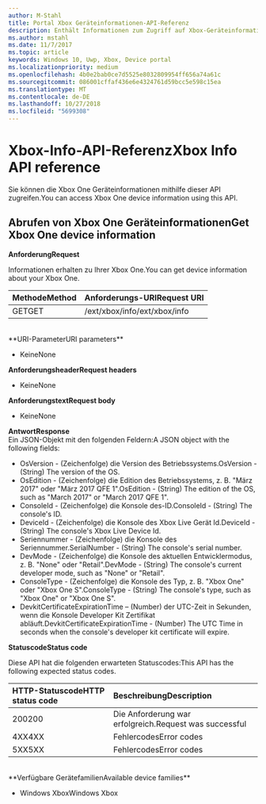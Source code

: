 ```yaml
---
author: M-Stahl
title: Portal Xbox Geräteinformationen-API-Referenz
description: Enthält Informationen zum Zugriff auf Xbox-Geräteinformationen.
ms.author: mstahl
ms.date: 11/7/2017
ms.topic: article
keywords: Windows 10, Uwp, Xbox, Device portal
ms.localizationpriority: medium
ms.openlocfilehash: 4b0e2bab0ce7d5525e8032809954ff656a74a61c
ms.sourcegitcommit: 086001cffaf436e6e4324761d59bcc5e598c15ea
ms.translationtype: MT
ms.contentlocale: de-DE
ms.lasthandoff: 10/27/2018
ms.locfileid: "5699308"
---
```

# <a name="xbox-info-api-reference"></a><span data-ttu-id="e804a-104">Xbox-Info-API-Referenz</span><span class="sxs-lookup"><span data-stu-id="e804a-104">Xbox Info API reference</span></span>   
<span data-ttu-id="e804a-105">Sie können die Xbox One Geräteinformationen mithilfe dieser API zugreifen.</span><span class="sxs-lookup"><span data-stu-id="e804a-105">You can access Xbox One device information using this API.</span></span>

## <a name="get-xbox-one-device-information"></a><span data-ttu-id="e804a-106">Abrufen von Xbox One Geräteinformationen</span><span class="sxs-lookup"><span data-stu-id="e804a-106">Get Xbox One device information</span></span>

**<span data-ttu-id="e804a-107">Anforderung</span><span class="sxs-lookup"><span data-stu-id="e804a-107">Request</span></span>**

<span data-ttu-id="e804a-108">Informationen erhalten zu Ihrer Xbox One.</span><span class="sxs-lookup"><span data-stu-id="e804a-108">You can get device information about your Xbox One.</span></span>

<span data-ttu-id="e804a-109">Methode</span><span class="sxs-lookup"><span data-stu-id="e804a-109">Method</span></span>      | <span data-ttu-id="e804a-110">Anforderungs-URI</span><span class="sxs-lookup"><span data-stu-id="e804a-110">Request URI</span></span>
:------     | :-----
<span data-ttu-id="e804a-111">GET</span><span class="sxs-lookup"><span data-stu-id="e804a-111">GET</span></span> | <span data-ttu-id="e804a-112">/ext/xbox/info</span><span class="sxs-lookup"><span data-stu-id="e804a-112">/ext/xbox/info</span></span>
<br />
**<span data-ttu-id="e804a-113">URI-Parameter</span><span class="sxs-lookup"><span data-stu-id="e804a-113">URI parameters</span></span>**

- <span data-ttu-id="e804a-114">Keine</span><span class="sxs-lookup"><span data-stu-id="e804a-114">None</span></span>

**<span data-ttu-id="e804a-115">Anforderungsheader</span><span class="sxs-lookup"><span data-stu-id="e804a-115">Request headers</span></span>**

- <span data-ttu-id="e804a-116">Keine</span><span class="sxs-lookup"><span data-stu-id="e804a-116">None</span></span>

**<span data-ttu-id="e804a-117">Anforderungstext</span><span class="sxs-lookup"><span data-stu-id="e804a-117">Request body</span></span>**

- <span data-ttu-id="e804a-118">Keine</span><span class="sxs-lookup"><span data-stu-id="e804a-118">None</span></span>

**<span data-ttu-id="e804a-119">Antwort</span><span class="sxs-lookup"><span data-stu-id="e804a-119">Response</span></span>**   
<span data-ttu-id="e804a-120">Ein JSON-Objekt mit den folgenden Feldern:</span><span class="sxs-lookup"><span data-stu-id="e804a-120">A JSON object with the following fields:</span></span>

* <span data-ttu-id="e804a-121">OsVersion - (Zeichenfolge) die Version des Betriebssystems.</span><span class="sxs-lookup"><span data-stu-id="e804a-121">OsVersion - (String) The version of the OS.</span></span>
* <span data-ttu-id="e804a-122">OsEdition - (Zeichenfolge) die Edition des Betriebssystems, z. B. "März 2017" oder "März 2017 QFE 1".</span><span class="sxs-lookup"><span data-stu-id="e804a-122">OsEdition - (String) The edition of the OS, such as "March 2017" or "March 2017 QFE 1".</span></span>
* <span data-ttu-id="e804a-123">ConsoleId - (Zeichenfolge) die Konsole des-ID.</span><span class="sxs-lookup"><span data-stu-id="e804a-123">ConsoleId - (String) The console's ID.</span></span>
* <span data-ttu-id="e804a-124">DeviceId - (Zeichenfolge) die Konsole des Xbox Live Gerät Id.</span><span class="sxs-lookup"><span data-stu-id="e804a-124">DeviceId - (String) The console's Xbox Live Device Id.</span></span>
* <span data-ttu-id="e804a-125">Seriennummer - (Zeichenfolge) die Konsole des Seriennummer.</span><span class="sxs-lookup"><span data-stu-id="e804a-125">SerialNumber - (String) The console's serial number.</span></span>
* <span data-ttu-id="e804a-126">DevMode - (Zeichenfolge) die Konsole des aktuellen Entwicklermodus, z. B. "None" oder "Retail".</span><span class="sxs-lookup"><span data-stu-id="e804a-126">DevMode - (String) The console's current developer mode, such as "None" or "Retail".</span></span>
* <span data-ttu-id="e804a-127">ConsoleType - (Zeichenfolge) die Konsole des Typ, z. B. "Xbox One" oder "Xbox One S".</span><span class="sxs-lookup"><span data-stu-id="e804a-127">ConsoleType - (String) The console's type, such as "Xbox One" or "Xbox One S".</span></span>
* <span data-ttu-id="e804a-128">DevkitCertificateExpirationTime – (Number) der UTC-Zeit in Sekunden, wenn die Konsole Developer Kit Zertifikat abläuft.</span><span class="sxs-lookup"><span data-stu-id="e804a-128">DevkitCertificateExpirationTime - (Number) The UTC Time in seconds when the console's developer kit certificate will expire.</span></span>

**<span data-ttu-id="e804a-129">Statuscode</span><span class="sxs-lookup"><span data-stu-id="e804a-129">Status code</span></span>**

<span data-ttu-id="e804a-130">Diese API hat die folgenden erwarteten Statuscodes:</span><span class="sxs-lookup"><span data-stu-id="e804a-130">This API has the following expected status codes.</span></span>

<span data-ttu-id="e804a-131">HTTP-Statuscode</span><span class="sxs-lookup"><span data-stu-id="e804a-131">HTTP status code</span></span>      | <span data-ttu-id="e804a-132">Beschreibung</span><span class="sxs-lookup"><span data-stu-id="e804a-132">Description</span></span>
:------     | :-----
<span data-ttu-id="e804a-133">200</span><span class="sxs-lookup"><span data-stu-id="e804a-133">200</span></span> | <span data-ttu-id="e804a-134">Die Anforderung war erfolgreich.</span><span class="sxs-lookup"><span data-stu-id="e804a-134">Request was successful</span></span>
<span data-ttu-id="e804a-135">4XX</span><span class="sxs-lookup"><span data-stu-id="e804a-135">4XX</span></span> | <span data-ttu-id="e804a-136">Fehlercodes</span><span class="sxs-lookup"><span data-stu-id="e804a-136">Error codes</span></span>
<span data-ttu-id="e804a-137">5XX</span><span class="sxs-lookup"><span data-stu-id="e804a-137">5XX</span></span> | <span data-ttu-id="e804a-138">Fehlercodes</span><span class="sxs-lookup"><span data-stu-id="e804a-138">Error codes</span></span>

<br />
**<span data-ttu-id="e804a-139">Verfügbare Gerätefamilien</span><span class="sxs-lookup"><span data-stu-id="e804a-139">Available device families</span></span>**

* <span data-ttu-id="e804a-140">Windows Xbox</span><span class="sxs-lookup"><span data-stu-id="e804a-140">Windows Xbox</span></span>
